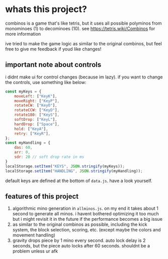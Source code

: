 # whats this project?

combinos is a game that's like tetris, but it uses all possible polyminos from monominoes (1) to decominoes (10). see https://tetris.wiki/Combinos for more information

ive tried to make the game logic as similar to the original combinos, but feel free to give me feedback if youd like changes!

## important note about controls

i didnt make ui for control changes (because im lazy). if you want to change the controls, use something like below:

```js
const myKeys = {
    moveLeft: ["KeyK"],
    moveRight: ["KeyP"],
    rotateCW: ["KeyO"],
    rotateCCW: ["KeyD"],
    rotate180: ["KeyS"],
    softDrop: ["KeyL"],
    hardDrop: ["Space"],
    hold: ["KeyA"],
    retry: ["KeyR"],
};
const myHandling = {
    das: 60,
    arr: 0,
    sdr: 20 // soft drop rate in ms
}
localStorage.setItem("KEYS", JSON.stringify(myKeys));
localStorage.setItem("HANDLING", JSON.stringify(myHandling));
```

default keys are defined at the bottom of `data.js`. have a look yourself.

## features of this project

1. algorithmic mino generation in `allminos.js`. on my end it takes about 1 second to generate all minos. i havent bothered optimizing it too much but i might revisit it in the future if the performance becomes a big issue
2. as similar to the original combinos as possible, including the kick system, the block selection, scoring, etc. (except maybe the colors and movement handling)
3. gravity drops piece by 1 mino every second. auto lock delay is 2 seconds, but the piece auto locks after 60 seconds. shouldnt be a problem unless ur afk
